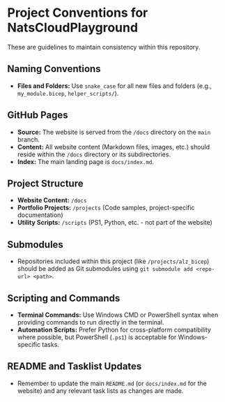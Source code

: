 # Project Conventions for NatsCloudPlayground

These are guidelines to maintain consistency within this repository.

## Naming Conventions

*   **Files and Folders:** Use `snake_case` for all new files and folders (e.g., `my_module.bicep`, `helper_scripts/`).

## GitHub Pages

*   **Source:** The website is served from the `/docs` directory on the `main` branch.
*   **Content:** All website content (Markdown files, images, etc.) should reside within the `/docs` directory or its subdirectories.
*   **Index:** The main landing page is `docs/index.md`.

## Project Structure

*   **Website Content:** `/docs`
*   **Portfolio Projects:** `/projects` (Code samples, project-specific documentation)
*   **Utility Scripts:** `/scripts` (PS1, Python, etc. - not part of the website)

## Submodules

*   Repositories included within this project (like `/projects/alz_bicep`) should be added as Git submodules using `git submodule add <repo-url> <path>`.

## Scripting and Commands

*   **Terminal Commands:** Use Windows CMD or PowerShell syntax when providing commands to run directly in the terminal.
*   **Automation Scripts:** Prefer Python for cross-platform compatibility where possible, but PowerShell (`.ps1`) is acceptable for Windows-specific tasks.

## README and Tasklist Updates

*   Remember to update the main `README.md` (or `docs/index.md` for the website) and any relevant task lists as changes are made. 